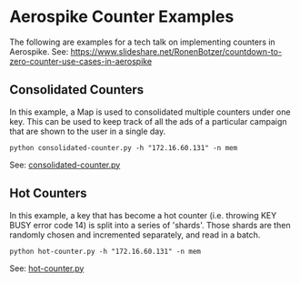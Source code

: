 # Aerospike Counter Examples

The following are examples for a tech talk on implementing counters in Aerospike.
See: https://www.slideshare.net/RonenBotzer/countdown-to-zero-counter-use-cases-in-aerospike

## Consolidated Counters

In this example, a Map is used to consolidated multiple counters under one key.
This can be used to keep track of all the ads of a particular campaign that are
shown to the user in a single day.

```
python consolidated-counter.py -h "172.16.60.131" -n mem
```

See: [consolidated-counter.py](consolidated-counter.py)


## Hot Counters

In this example, a key that has become a hot counter (i.e. throwing KEY BUSY
error code 14) is split into a series of 'shards'. Those shards are then
randomly chosen and incremented separately, and read in a batch.

```
python hot-counter.py -h "172.16.60.131" -n mem
```

See: [hot-counter.py](hot-counter.py)

